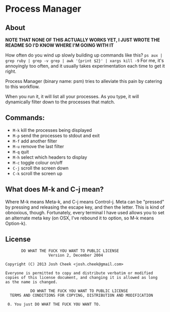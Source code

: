 Process Manager
===============

About
-----

**NOTE THAT NONE OF THIS ACTUALLY WORKS YET, I JUST WROTE THE README SO I'D KNOW WHERE I'M GOING WITH IT**

How often do you wind up slowly building up commands like this?  `ps aux | grep ruby | grep -v grep | awk '{print $2}' | xargs kill -9`
For me, it's annoyingly too often, and it usually takes experimentation each time to get it right.

Process Manager (binary name: psm) tries to alleviate this pain by catering to this workflow.

When you run it, it will list all your processes. As you type, it will dynamically filter down to the processes that match.

Commands:
---------

* `M-k` kill the processes being displayed
* `M-p` send the processes to stdout and exit
* `M-f` add another filter
* `M-u` remove the last filter
* `M-q` quit
* `M-h` select which headers to display
* `M-c` toggle colour on/off
* `C-j` scroll the screen down
* `C-k` scroll the screen up

What does M-k and C-j mean?
---------------------------

Where M-k means Meta-k, and C-j means Control-j. Meta can be "pressed" by pressing and releasing the escape key, and then the letter.
This is kind of obnoxious, though. Fortunately, every terminal I have used allows you to set an alternate meta key
(on OSX, I've rebound it to option, so M-k means Option-k).


License
-------

           DO WHAT THE FUCK YOU WANT TO PUBLIC LICENSE
                       Version 2, December 2004

    Copyright (C) 2013 Josh Cheek <josh.cheek@gmail.com>

    Everyone is permitted to copy and distribute verbatim or modified
    copies of this license document, and changing it is allowed as long
    as the name is changed.

               DO WHAT THE FUCK YOU WANT TO PUBLIC LICENSE
      TERMS AND CONDITIONS FOR COPYING, DISTRIBUTION AND MODIFICATION

     0. You just DO WHAT THE FUCK YOU WANT TO.
